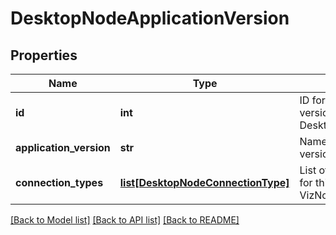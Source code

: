 # DesktopNodeApplicationVersion

## Properties
Name | Type | Description | Notes
------------ | ------------- | ------------- | -------------
**id** | **int** | ID for this application version. Use this in a DesktopNodeLaunchSpec. | [optional] [readonly] 
**application_version** | **str** | Name of this application version | 
**connection_types** | [**list[DesktopNodeConnectionType]**](DesktopNodeConnectionType.md) | List of connection types for this VizNodeApplicationVersion | [optional] [readonly] 

[[Back to Model list]](../README.md#documentation-for-models) [[Back to API list]](../README.md#documentation-for-api-endpoints) [[Back to README]](../README.md)


